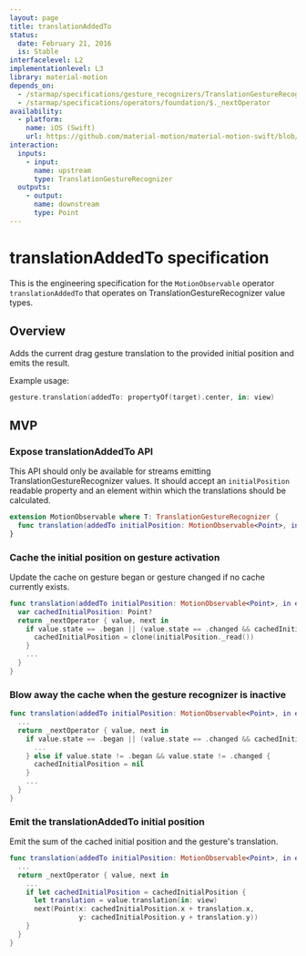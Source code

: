 ```yaml
---
layout: page
title: translationAddedTo
status:
  date: February 21, 2016
  is: Stable
interfacelevel: L2
implementationlevel: L3
library: material-motion
depends_on:
  - /starmap/specifications/gesture_recognizers/TranslationGestureRecognizer
  - /starmap/specifications/operators/foundation/$._nextOperator
availability:
  - platform:
    name: iOS (Swift)
    url: https://github.com/material-motion/material-motion-swift/blob/develop/src/operators/gestures/translationAddedTo.swift
interaction:
  inputs:
    - input:
      name: upstream
      type: TranslationGestureRecognizer
  outputs:
    - output:
      name: downstream
      type: Point
---
```


# translationAddedTo specification

This is the engineering specification for the `MotionObservable` operator `translationAddedTo` that operates
on TranslationGestureRecognizer value types.

## Overview

Adds the current drag gesture translation to the provided initial position and emits the result.

Example usage:

```swift
gesture.translation(addedTo: propertyOf(target).center, in: view)
```

## MVP

### Expose translationAddedTo API

This API should only be available for streams emitting TranslationGestureRecognizer values. It should
accept an `initialPosition` readable property and an element within which the translations should be
calculated.

```swift
extension MotionObservable where T: TranslationGestureRecognizer {
  func translation(addedTo initialPosition: MotionObservable<Point>, in element: Element) -> MotionObservable<Point>
}
```

### Cache the initial position on gesture activation

Update the cache on gesture began or gesture changed if no cache currently exists.

```swift
func translation(addedTo initialPosition: MotionObservable<Point>, in element: Element) -> MotionObservable<Point> {
  var cachedInitialPosition: Point?
  return _nextOperator { value, next in
    if value.state == .began || (value.state == .changed && cachedInitialPosition == nil)  {
      cachedInitialPosition = clone(initialPosition._read())
    }
    ...
  }
}
```

### Blow away the cache when the gesture recognizer is inactive

```swift
func translation(addedTo initialPosition: MotionObservable<Point>, in element: Element) -> MotionObservable<Point> {
  ...
  return _nextOperator { value, next in
    if value.state == .began || (value.state == .changed && cachedInitialPosition == nil)  {
      ...
    } else if value.state != .began && value.state != .changed {
      cachedInitialPosition = nil
    }
    ...
  }
}
```

### Emit the translationAddedTo initial position

Emit the sum of the cached initial position and the gesture's translation.

```swift
func translation(addedTo initialPosition: MotionObservable<Point>, in element: Element) -> MotionObservable<Point> {
  ...
  return _nextOperator { value, next in
    ...
    if let cachedInitialPosition = cachedInitialPosition {
      let translation = value.translation(in: view)
      next(Point(x: cachedInitialPosition.x + translation.x,
                 y: cachedInitialPosition.y + translation.y))
    }
  }
}
```
